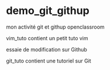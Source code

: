 # demo_git_githup
mon activité git et githup openclassroom

vim_tuto contient un petit tuto vim

essaie de modification sur Github

git_tuto contient une tutoriel sur Git
